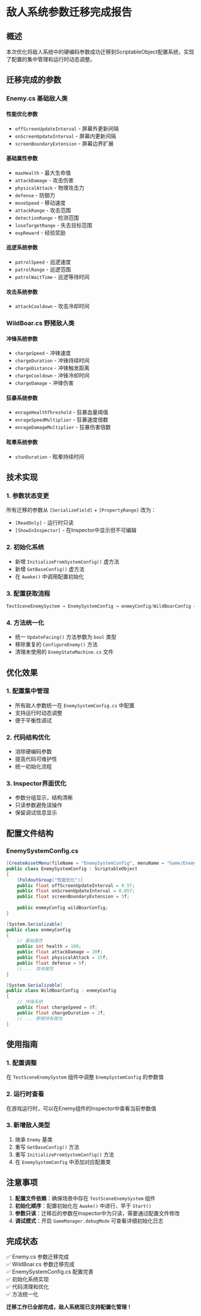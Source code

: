# 敌人系统参数迁移完成报告

## 概述
本次优化将敌人系统中的硬编码参数成功迁移到ScriptableObject配置系统，实现了配置的集中管理和运行时动态调整。

## 迁移完成的参数

### Enemy.cs 基础敌人类
#### 性能优化参数
- `offScreenUpdateInterval` - 屏幕外更新间隔
- `onScreenUpdateInterval` - 屏幕内更新间隔  
- `screenBoundaryExtension` - 屏幕边界扩展

#### 基础属性参数
- `maxHealth` - 最大生命值
- `attackDamage` - 攻击伤害
- `physicalAttack` - 物理攻击力
- `defense` - 防御力
- `moveSpeed` - 移动速度
- `attackRange` - 攻击范围
- `detectionRange` - 检测范围
- `loseTargetRange` - 失去目标范围
- `expReward` - 经验奖励

#### 巡逻系统参数
- `patrolSpeed` - 巡逻速度
- `patrolRange` - 巡逻范围
- `patrolWaitTime` - 巡逻等待时间

#### 攻击系统参数
- `attackCooldown` - 攻击冷却时间

### WildBoar.cs 野猪敌人类
#### 冲锋系统参数
- `chargeSpeed` - 冲锋速度
- `chargeDuration` - 冲锋持续时间
- `chargeDistance` - 冲锋触发距离
- `chargeCooldown` - 冲锋冷却时间
- `chargeDamage` - 冲锋伤害

#### 狂暴系统参数
- `enrageHealthThreshold` - 狂暴血量阈值
- `enrageSpeedMultiplier` - 狂暴速度倍数
- `enrageDamageMultiplier` - 狂暴伤害倍数

#### 眩晕系统参数
- `stunDuration` - 眩晕持续时间

## 技术实现

### 1. 参数状态变更
所有迁移的参数从 `[SerializeField]` + `[PropertyRange]` 改为：
- `[ReadOnly]` - 运行时只读
- `[ShowInInspector]` - 在Inspector中显示但不可编辑

### 2. 初始化系统
- 新增 `InitializeFromSystemConfig()` 虚方法
- 新增 `GetBaseConfig()` 虚方法
- 在 `Awake()` 中调用配置初始化

### 3. 配置获取流程
```csharp
TestSceneEnemySystem → EnemySystemConfig → enmeyConfig/WildBoarConfig → Enemy参数
```

### 4. 方法统一化
- 统一 `UpdateFacing()` 方法参数为 `bool` 类型
- 移除重复的 `ConfigureEnemy()` 方法
- 清理未使用的 `EnemyStateMachine.cs` 文件

## 优化效果

### 1. 配置集中管理
- 所有敌人参数统一在 `EnemySystemConfig.cs` 中配置
- 支持运行时动态调整
- 便于平衡性调试

### 2. 代码结构优化
- 消除硬编码参数
- 提高代码可维护性
- 统一初始化流程

### 3. Inspector界面优化
- 参数分组显示，结构清晰
- 只读参数避免误操作
- 保留调试信息显示

## 配置文件结构

### EnemySystemConfig.cs
```csharp
[CreateAssetMenu(fileName = "EnemySystemConfig", menuName = "Game/Enemy System Config")]
public class EnemySystemConfig : ScriptableObject
{
    [FoldoutGroup("性能优化")]
    public float offScreenUpdateInterval = 0.5f;
    public float onScreenUpdateInterval = 0.05f;
    public float screenBoundaryExtension = 5f;
    
    public enmeyConfig wildBoarConfig;
}

[System.Serializable]
public class enmeyConfig
{
    // 基础属性
    public int health = 100;
    public float attackDamage = 20f;
    public float physicalAttack = 15f;
    public float defense = 5f;
    // ... 其他属性
}

[System.Serializable]  
public class WildBoarConfig : enmeyConfig
{
    // 冲锋系统
    public float chargeSpeed = 8f;
    public float chargeDuration = 2f;
    // ... 野猪特有属性
}
```

## 使用指南

### 1. 配置调整
在 `TestSceneEnemySystem` 组件中调整 `EnemySystemConfig` 的参数值

### 2. 运行时查看
在游戏运行时，可以在Enemy组件的Inspector中查看当前参数值

### 3. 新增敌人类型
1. 继承 `Enemy` 基类
2. 重写 `GetBaseConfig()` 方法
3. 重写 `InitializeFromSystemConfig()` 方法
4. 在 `EnemySystemConfig` 中添加对应配置类

## 注意事项

1. **配置文件依赖**：确保场景中存在 `TestSceneEnemySystem` 组件
2. **初始化顺序**：配置初始化在 `Awake()` 中进行，早于 `Start()`
3. **参数只读**：迁移后的参数在Inspector中为只读，需要通过配置文件修改
4. **调试模式**：开启 `GameManager.debugMode` 可查看详细初始化日志

## 完成状态
✅ Enemy.cs 参数迁移完成  
✅ WildBoar.cs 参数迁移完成  
✅ EnemySystemConfig.cs 配置完善  
✅ 初始化系统实现  
✅ 代码清理和优化  
✅ 方法统一化  

**迁移工作已全部完成，敌人系统现已支持配置化管理！**
